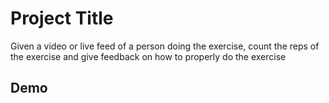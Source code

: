 
# Project Title

Given a video or live feed of a person doing the exercise, count the reps of the exercise and give feedback on how to properly do the exercise

## Demo



